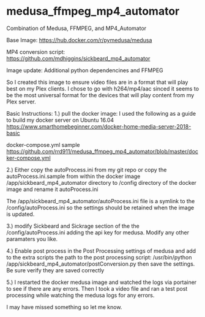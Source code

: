 # medusa_ffmpeg_mp4_automator
Combination of Medusa, FFMPEG, and MP4_Automator

Base Image:
https://hub.docker.com/r/pymedusa/medusa

MP4 conversion script:
https://github.com/mdhiggins/sickbeard_mp4_automator

Image update:
Additional python dependencines and FFMPEG


So I created this image to ensure video files are in a format that will play best on my Plex clients. I chose to go with h264/mp4/aac sinced it seems to be the most universal format for the devices that will play content from my Plex server.

Basic Instructions:
1.) pull the docker image:
I used the following as a guide to build my docker server on Ubuntu 16.04
https://www.smarthomebeginner.com/docker-home-media-server-2018-basic

docker-compose.yml sample
https://github.com/rrd911/medusa_ffmpeg_mp4_automator/blob/master/docker-compose.yml

 
2.) Either copy the autoProcess.ini from my git repo or copy the autoProcess.ini.sample from within the docker image /app/sickbeard_mp4_automator directory to /config directory of the docker image and rename it autoProcess.ini

The /app/sickbeard_mp4_automator/autoProcess.ini file is a symlink to the /config/autoProcess.ini so the settings should be retained when the image is updated.

3.) modify Sickbeard and Sickrage section of the the /config/autoProcess.ini adding the api key for medusa. Modify any other paramaters you like.

4.) Enable post process in the Post Processing settings of medusa and add to the extra scripts the path to the post processing script: /usr/bin/python /app/sickbeard_mp4_automator/postConversion.py then save the settings. Be sure verify they are saved correctly 

5.) I restarted the docker medusa image and watched the logs via portainer to see if there are any errors. Then I took a video file and ran a test post processing while watching the medusa logs for any errors.

I may have missed something so let me know.


